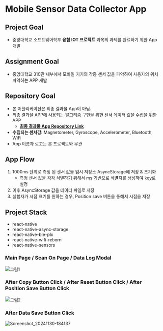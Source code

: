 # Mobile Sensor Data Collector App

## Project Goal

- 중앙대학교 소프트웨어학부 **융합 IOT 프로젝트** 과목의 과제를 완료하기 위한 App 개발

## Assignment Goal

- 중앙대학교 310관 내부에서 모바일 기기의 각종 센서 값을 파악하여 사용자의 위치 파악하는 APP 개발

## Repository Goal

- 본 어플리케이션은 최종 결과물 App이 아님.
- 최종 결과물 APP에 사용되는 알고리즘 구현을 위한 센서 데이터 값을 수집을 위한 APP
  - [**최종 결과물 App Repository Link**](https://github.com/selfishAltruism/Sensor-Based-Positioning-App)
- **수집되는 센서값**: Magnetometer, Gyroscope, Accelerometer, Bluetooth, WiFi
- App 이름과 로고는 본 프로젝트와 무관

## App Flow

1. 1000ms 단위로 측정 된 센서 값을 임시 저장소 AsyncStorage에 저장 & 초기화
   - 측정 센서 값을 각각 식별하기 위해서 ms 기반으로 식별자를 생성하여 key로 설정
2. 이후 AsyncStorage 값을 데이터 파일로 저장
3. 실험자가 시점 표기를 원하는 경우, Position save 버튼을 통해서 시점을 저장

## Project Stack

- react-native
- react-native-async-storage
- react-native-ble-plx
- react-native-wifi-reborn
- react-native-sensors

### Main Page / Scan On Page / Data Log Modal

![그림1](https://github.com/user-attachments/assets/897c8245-d090-4aec-9d52-0c785f631d0a)

### After Copy Button Click / After Reset Button Click / After Position Save Button Click

![그림2](https://github.com/user-attachments/assets/3a0c0dc0-72c2-428a-89f0-0810cde467c0)

### After Data Save Button Click

![Screenshot_20241130-184137](https://github.com/user-attachments/assets/7ce05827-cf72-4775-a854-bc7822c87cdf)
